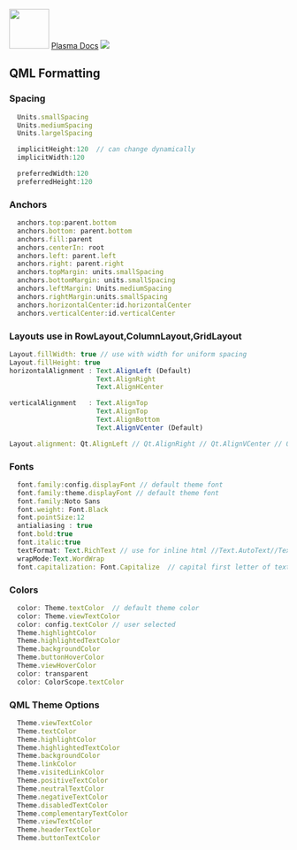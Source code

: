 <img align="bottom" src="https://tipsonubuntu.com/wp-content/uploads/2016/10/kde-logo-400x218.jpg" width="72"> [Plasma Docs](https://develop.kde.org/docs/plasma/widget/plasma-qml-api/)
<img src="http://www.google.com.au/images/nav_logo7.png">
 ## QML Formatting
### Spacing
```qml
  Units.smallSpacing
  Units.mediumSpacing
  Units.largelSpacing

  implicitHeight:120  // can change dynamically
  implicitWidth:120

  preferredWidth:120
  preferredHeight:120
```
### Anchors
```qml
  anchors.top:parent.bottom
  anchors.bottom: parent.bottom
  anchors.fill:parent
  anchors.centerIn: root
  anchors.left: parent.left
  anchors.right: parent.right
  anchors.topMargin: units.smallSpacing
  anchors.bottomMargin: units.smallSpacing
  anchors.leftMargin: Units.mediumSpacing
  anchors.rightMargin:units.smallSpacing
  anchors.horizontalCenter:id.horizontalCenter
  anchors.verticalCenter:id.verticalCenter
```
### Layouts use in RowLayout,ColumnLayout,GridLayout
```qml
Layout.fillWidth: true // use with width for uniform spacing
Layout.fillHeight: true
horizontalAlignment : Text.AlignLeft (Default)
                      Text.AlignRight
                      Text.AlignHCenter

verticalAlignment   : Text.AlignTop
                      Text.AlignTop
                      Text.AlignBottom
                      Text.AlignVCenter (Default)

Layout.alignment: Qt.AlignLeft // Qt.AlignRight // Qt.AlignVCenter // Qt.AlignHCenter
```
### Fonts
```qml
  font.family:config.displayFont // default theme font
  font.family:theme.displayFont // default theme font
  font.family:Noto Sans
  font.weight: Font.Black
  font.pointSize:12
  antialiasing : true
  font.bold:true
  font.italic:true
  textFormat: Text.RichText // use for inline html //Text.AutoText//Text.PlainText//Text.MarkdownText
  wrapMode:Text.WordWrap
  font.capitalization: Font.Capitalize  // capital first letter of text string
```
### Colors
```qml
  color: Theme.textColor  // default theme color
  color: Theme.viewTextColor
  color: config.textColor // user selected
  Theme.highlightColor
  Theme.highlightedTextColor
  Theme.backgroundColor
  Theme.buttonHoverColor
  Theme.viewHoverColor
  color: transparent
  color: ColorScope.textColor
```
### QML Theme Options
```qml
  Theme.viewTextColor
  Theme.textColor
  Theme.highlightColor
  Theme.highlightedTextColor
  Theme.backgroundColor
  Theme.linkColor
  Theme.visitedLinkColor
  Theme.positiveTextColor
  Theme.neutralTextColor
  Theme.negativeTextColor
  Theme.disabledTextColor
  Theme.complementaryTextColor
  Theme.viewTextColor
  Theme.headerTextColor
  Theme.buttonTextColor
```
